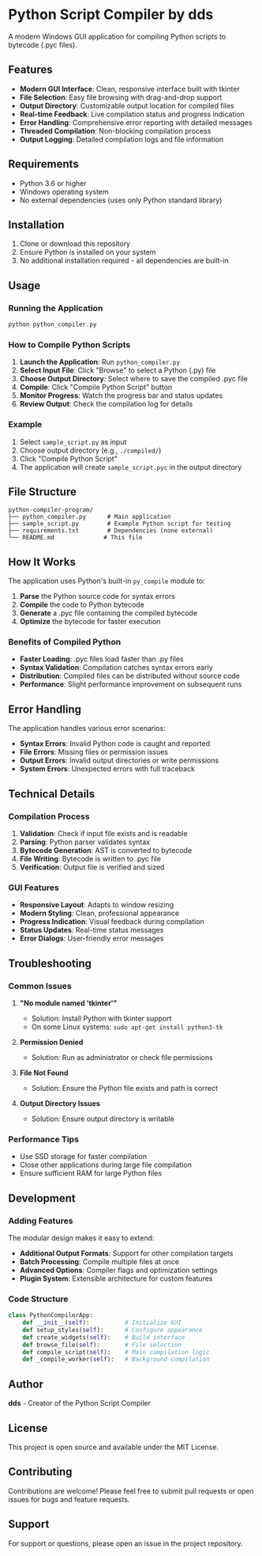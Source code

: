 # Python Script Compiler by dds

A modern Windows GUI application for compiling Python scripts to bytecode (.pyc files).

## Features

- **Modern GUI Interface**: Clean, responsive interface built with tkinter
- **File Selection**: Easy file browsing with drag-and-drop support
- **Output Directory**: Customizable output location for compiled files
- **Real-time Feedback**: Live compilation status and progress indication
- **Error Handling**: Comprehensive error reporting with detailed messages
- **Threaded Compilation**: Non-blocking compilation process
- **Output Logging**: Detailed compilation logs and file information

## Requirements

- Python 3.6 or higher
- Windows operating system
- No external dependencies (uses only Python standard library)

## Installation

1. Clone or download this repository
2. Ensure Python is installed on your system
3. No additional installation required - all dependencies are built-in

## Usage

### Running the Application

```bash
python python_compiler.py
```

### How to Compile Python Scripts

1. **Launch the Application**: Run `python_compiler.py`
2. **Select Input File**: Click "Browse" to select a Python (.py) file
3. **Choose Output Directory**: Select where to save the compiled .pyc file
4. **Compile**: Click "Compile Python Script" button
5. **Monitor Progress**: Watch the progress bar and status updates
6. **Review Output**: Check the compilation log for details

### Example

1. Select `sample_script.py` as input
2. Choose output directory (e.g., `./compiled/`)
3. Click "Compile Python Script"
4. The application will create `sample_script.pyc` in the output directory

## File Structure

```
python-compiler-program/
├── python_compiler.py      # Main application
├── sample_script.py        # Example Python script for testing
├── requirements.txt        # Dependencies (none external)
└── README.md              # This file
```

## How It Works

The application uses Python's built-in `py_compile` module to:

1. **Parse** the Python source code for syntax errors
2. **Compile** the code to Python bytecode
3. **Generate** a .pyc file containing the compiled bytecode
4. **Optimize** the bytecode for faster execution

### Benefits of Compiled Python

- **Faster Loading**: .pyc files load faster than .py files
- **Syntax Validation**: Compilation catches syntax errors early
- **Distribution**: Compiled files can be distributed without source code
- **Performance**: Slight performance improvement on subsequent runs

## Error Handling

The application handles various error scenarios:

- **Syntax Errors**: Invalid Python code is caught and reported
- **File Errors**: Missing files or permission issues
- **Output Errors**: Invalid output directories or write permissions
- **System Errors**: Unexpected errors with full traceback

## Technical Details

### Compilation Process

1. **Validation**: Check if input file exists and is readable
2. **Parsing**: Python parser validates syntax
3. **Bytecode Generation**: AST is converted to bytecode
4. **File Writing**: Bytecode is written to .pyc file
5. **Verification**: Output file is verified and sized

### GUI Features

- **Responsive Layout**: Adapts to window resizing
- **Modern Styling**: Clean, professional appearance
- **Progress Indication**: Visual feedback during compilation
- **Status Updates**: Real-time status messages
- **Error Dialogs**: User-friendly error messages

## Troubleshooting

### Common Issues

1. **"No module named 'tkinter'"**
   - Solution: Install Python with tkinter support
   - On some Linux systems: `sudo apt-get install python3-tk`

2. **Permission Denied**
   - Solution: Run as administrator or check file permissions

3. **File Not Found**
   - Solution: Ensure the Python file exists and path is correct

4. **Output Directory Issues**
   - Solution: Ensure output directory is writable

### Performance Tips

- Use SSD storage for faster compilation
- Close other applications during large file compilation
- Ensure sufficient RAM for large Python files

## Development

### Adding Features

The modular design makes it easy to extend:

- **Additional Output Formats**: Support for other compilation targets
- **Batch Processing**: Compile multiple files at once
- **Advanced Options**: Compiler flags and optimization settings
- **Plugin System**: Extensible architecture for custom features

### Code Structure

```python
class PythonCompilerApp:
    def __init__(self):          # Initialize GUI
    def setup_styles(self):      # Configure appearance
    def create_widgets(self):    # Build interface
    def browse_file(self):       # File selection
    def compile_script(self):    # Main compilation logic
    def _compile_worker(self):   # Background compilation
```

## Author

**dds** - Creator of the Python Script Compiler

## License

This project is open source and available under the MIT License.

## Contributing

Contributions are welcome! Please feel free to submit pull requests or open issues for bugs and feature requests.

## Support

For support or questions, please open an issue in the project repository. 